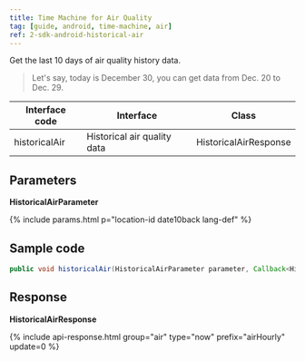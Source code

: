 ```yaml
---
title: Time Machine for Air Quality
tag: [guide, android, time-machine, air]
ref: 2-sdk-android-historical-air
---
```


Get the last 10 days of air quality history data.

> Let's say, today is December 30, you can get data from Dec. 20 to Dec. 29.


| Interface code| Interface  | Class |
| ---------------- | ---------------- | ---------------- |
| historicalAir| Historical air quality data  | HistoricalAirResponse |

## Parameters

**HistoricalAirParameter**

{% include params.html p="location-id date10back lang-def" %}

## Sample code

```java
public void historicalAir(HistoricalAirParameter parameter, Callback<HistoricalAirResponse> callback);
```

## Response

**HistoricalAirResponse**

{% include api-response.html group="air" type="now" prefix="airHourly" update=0 %}

<!-- | Property | Description | Example |
| ----------------- | -------------------------- | ------------------------- |
| getCode | See [Status Code](/en/docs/resource/status-code/) | 200 |
| getUpdateTime | [Last updated time](/en/docs/resource/glossary/#update-time) | 2017-10-25T04:34+08:00 |
| getFxLink | Responsive web page of this location, easy to embed in your website or APP | https://www.qweather.com/historical/beijing-101010100.html |
| getAirHourly | Hourly air quality data for the day | List&lt;HistoricalAirHourly&gt; |
| getRefer | Reference data, includes data source, statements and license | Refer |

**Refer**

| Property | Description  |  Type |  Example  |
| ---------- | ----------- | ------------------ | ------------ |
| getSources | Data source and other statements  | List&lt;String&gt; | QWeather     |
| getLicense | Data license      | List&lt;String&gt; | QWeather Developers License |


**HistoricalAirHourly**

| Property | Description | Example |
| ----------- | --------------------------------- | --------------- |
| getPubTime | The data release time from the data source. | 2017-03-20T12:30+08:00 |
| getAqi | Air quality index | 74 |
| getPrimary | The main pollutants per hour of the day. When the air quality category is `excellent`, return `NA` | pm25 |
| getLevel | Air quality index level  | 2 |
| getCategory | Air quality index category  | Good |
| getPm10 | PM10 | 78 |
| getPm2p5 | PM2.5 | 66 |
| getNo2 | Nitrogen dioxide | 40 |
| getSo2 | Sulfur dioxide | 30 |
| getCo | Carbon monoxide | 0.3 |
| getO3 | Ozone | 20 | -->
